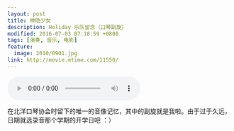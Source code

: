 ```yaml
---
layout: post
title: 神隐少女
description: Holiday 乐队留念（口琴副旋）
modified: 2016-07-03 07:18:59 +0800
tags: [演奏, 音乐, 电影]
feature:
  image: 2010/0901.jpg
link: http://movie.mtime.com/11550/
---
```


<div class="am-margin am-text-center">
  <audio controls autoplay loop>
    <source src="{{ site.baseurl }}/assets/audios/spirited-away.ogg" type="audio/ogg">
    <source src="{{ site.baseurl }}/assets/audios/spirited-away.mp3" type="audio/mpeg">
    Your browser does not support the audio tag.
    </audio>
</div>

在北洋口琴协会时留下的唯一的音像记忆，其中的副旋就是我啦。由于过于久远，日期就选录音那个学期的开学日吧 ：）

<img src="{{ site.baseurl }}/assets/images/2010/0901-1.jpg" class="am-img-responsive" alt=""/>
<img src="{{ site.baseurl }}/assets/images/2010/0901-2.jpg" class="am-img-responsive" alt=""/>
